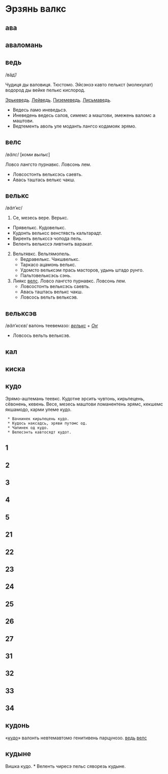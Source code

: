 # Эрзянь валкс

## ава

## аваломань

## ведь
   /вӓд’/
   
   Чудиця ды валовиця. Тюстомо. Эйсэнзэ кавто пелькст (молекулат) водород ды вейке пелькс кислород.
   
   [Эрькеведь](#эрькеведь). [Лейведь](#лейведь).
   [Пиземеведь](#пиземеведь).
   [Лисьмаведь](#лисьмаведь).
   
   * Ведесь ламо иневедьсэ.
   * Иневедень ведесь салов, симемс а маштови, эмежень валомс а маштови.
   * Ведтементь аволь уле моданть лангсо кодамояк эрямо.

## велс
   /_вӓлс_/
  [_коми вылыс_]
  
  Ловсо лангсто пурнавкс. Ловсонь лем.
  
  * Ловсостонть вельксэсь саевть.
  * Авась таштась велькс чакш.

## велькс
   /_вӓл‘кс_/
   
   1. Се, мезесь вере. Верькс.
   * Прявелькс. Кудовелькс.
   * Кудонть вельксс венстявсть кальтарадт.
   * Виренть велькссэ чопода пель.
   * Веленть велькссэ ливтнить варакат.
   2. Вельтявкс. Вельтямопель.
      * Ведравелькс. Чакшвелькс.
      * Таркасо ацамонь велькс.
      * Удомсто вельксэм прась масторов, удынь штадо рунго.
      * Пальтовельксэсь сэнь.
   3. Лиякс [велс](#велс). Ловсо лангсто пурнавкс. Ловсонь лем.
      * Ловсостонть вельксэсь саевть.
      * Авась таштась велькс чакш.
      * Ловсось вельть вельксэв.

## вельксэв
   /_вӓл‘ксєв_/
   валонь теевемазо: [_велькс_](#велькс) + [_Оҥ_](#Оҥ)
   * Ловсось вельть вельксэв.

## кал

## киска

## кудо

   Эрямо-аштемань теевкс. Кудотне эрсить чувтонь, кирьпецень, сёвонень, кевень. Весе, мезесь маштови ломанентень эрямс, кекшемс якшамодо, карми улеме кудо.
   
     * Вачкинек кирьпецень кудо.
     * Кудось наксадсь, эряви путомс од.
     * Чапинек од кудо.
     * Велесэнть кавтосядт кудот.

## 1

## 2

## 3

## 4

## 5

## 21

## 22

## 23

## 24

## 25

## 26

## 27

## 31

## 32

## 33

## 34


## кудонь
   «[кудо](/myv_erzjanj_valks.html#кудо)» валонть невтемавтомо генитивень парцунозо.
   [ведь](../docs/myv_erzjanj_valks.html#ведь)
   [велс](myv_erzjanj_valks.html#велс)

## кудыне

   Вишка кудо.
    * Веленть чиресэ пельс сяворезь кудыне.
      
